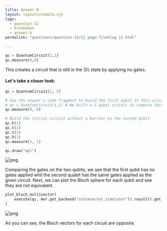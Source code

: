 ```yaml
---
title: Answer B
layout: layouts/simple.njk
tags:
  - question-12
  - breakdown
  - answer-b
permalink: "questions/question-12/{{ page.fileSlug }}.html"

---
```



```python
qc = QuantumCircuit(1,1)
qc.measure(0,0)
```
This creates a circuit that is still in the $|0\rangle$ state by applying no gates.

#### Let's take a closer look:


```python
qc = QuantumCircuit(2, 2)

# Use the answer's code fragment to build the first qubit in this circuit
# qc = QuantumCircuit(1,1) # We built a 2 qubit circuit to compare this to the target
qc.measure(0, 0)

# Build the initial circuit without a barrier on the second qubit
qc.h(1)
qc.t(1)
qc.t(1)
qc.h(1)
qc.measure(1, 1)

qc.draw("mpl")
```




    
![png](output_19_0.png)
    



Comparing the gates on the two qubits, we see that the first qubit has no gates applied whil the second quabit has the same gates applied as the given circuit.
Next, we can plot the Bloch sphere for each qubit and see they are not equivalent.


```python
plot_bloch_multivector(
    execute(qc, Aer.get_backend("statevector_simulator")).result().get_statevector(qc)
)
```




    
![png](output_21_0.png)
    



As you can see, the Bloch vectors for each circuit are opposite.